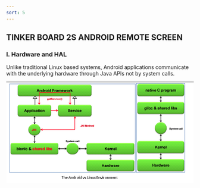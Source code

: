 ```yaml
---
sort: 5
---
```


## TINKER BOARD 2S ANDROID REMOTE SCREEN

### I. Hardware and HAL
Unlike traditional Linux based systems, Android applications communicate with the underlying hardware 
through Java APIs not by system calls.

![this screenshot](/images/tinker_board_2s_android_vs_linux.png)








